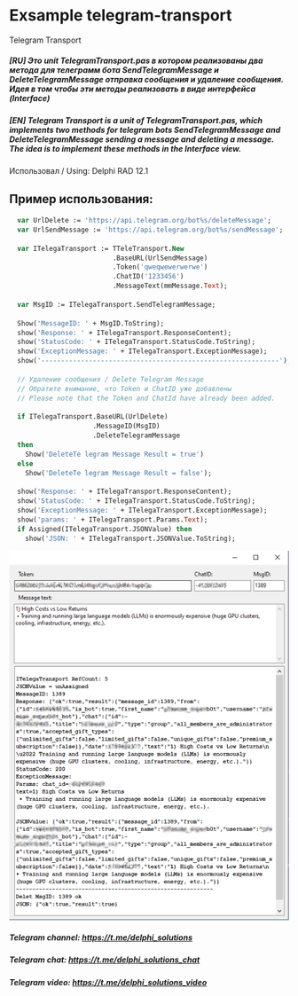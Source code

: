 # Exsample telegram-transport 
Telegram Transport
##### [RU] Это unit TelegramTransport.pas в котором реализованы два метода для телеграмм бота **SendTelegramMessage** и **DeleteTelegramMessage** отправка сообщения и удаление сообщения. Идея в том чтобы эти методы реализовать в виде интерфейса (Interface)

##### [EN] Telegram Transport is a unit of TelegramTransport.pas, which implements two methods for telegram bots SendTelegramMessage and DeleteTelegramMessage sending a message and deleting a message. The idea is to implement these methods in the Interface view. 

Использовал / Using: Delphi RAD 12.1

## Пример использования:
```pascal
  var UrlDelete := 'https://api.telegram.org/bot%s/deleteMessage';
  var UrlSendMessage := 'https://api.telegram.org/bot%s/sendMessage';

  var ITelegaTransport := TTeleTransport.New
                          .BaseURL(UrlSendMessage)
                          .Token('qweqwewerwerwe')
                          .ChatID('1233456')
                          .MessageText(mmMessage.Text);

  var MsgID := ITelegaTransport.SendTelegramMessage;

  Show('MessageID: ' + MsgID.ToString);
  show('Response: ' + ITelegaTransport.ResponseContent);
  show('StatusCode: ' + ITelegaTransport.StatusCode.ToString);
  show('ExceptionMessage: ' + ITelegaTransport.ExceptionMessage);
  show('------------------------------------------------------------');
  
  // Удаление сообщения / Delete Telegram Message
  // Обратите внимание, что Token и ChatID уже добавлены
  // Please note that the Token and ChatId have already been added.
  
  if ITelegaTransport.BaseURL(UrlDelete)
                     .MessageID(MsgID)
                     .DeleteTelegramMessage 
  then
    Show('DeleteTe legram Message Result = true')
  else
    Show('DeleteTe legram Message Result = false');

  show('Response: ' + ITelegaTransport.ResponseContent);
  show('StatusCode: ' + ITelegaTransport.StatusCode.ToString);
  show('ExceptionMessage: ' + ITelegaTransport.ExceptionMessage);
  show('params: ' + ITelegaTransport.Params.Text);
  if Assigned(ITelegaTransport.JSONValue) then
    show('JSON: ' + ITelegaTransport.JSONValue.ToString);
```
![Screenshot](https://github.com/superbot-coder/telegram-transport/blob/main/images/image-01.png "")

##### Telegram channel: https://t.me/delphi_solutions
##### Telegram chat: https://t.me/delphi_solutions_chat
##### Telegram video: https://t.me/delphi_solutions_video
